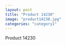 ```yaml
---
layout: post
title: "Product 14230"
image: "product14230.jpg"
categories: "category1"
---
```

Product 14230
